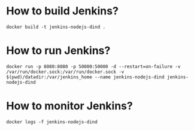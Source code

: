 # How to build Jenkins?

```
docker build -t jenkins-nodejs-dind .
```

# How to run Jenkins?

```
docker run -p 8080:8080 -p 50000:50000 -d --restart=on-failure -v /var/run/docker.sock:/var/run/docker.sock -v $(pwd)/datadir:/var/jenkins_home --name jenkins-nodejs-dind jenkins-nodejs-dind
```

# How to monitor Jenkins?

```
docker logs -f jenkins-nodejs-dind
```